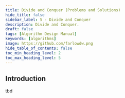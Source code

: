 ```yaml
---
title: Divide and Conquer (Problems and Solutions)
hide_title: false
sidebar_label: 5 - Divide and Conquer
description: Divide and Conquer.
draft: false
tags: [Algorithm Design Manual]
keywords: [algorithms]
image: https://github.com/farlowdw.png
hide_table_of_contents: false
toc_min_heading_level: 2
toc_max_heading_level: 5
---
```


## Introduction

tbd

